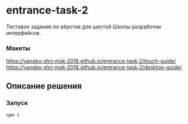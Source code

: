 # entrance-task-2
Тестовое задание по вёрстке для шестой Школы разработки интерфейсов.

### Макеты
https://yandex-shri-msk-2018.github.io/entrance-task-2/touch-guide/
https://yandex-shri-msk-2018.github.io/entrance-task-2/desktop-guide/





## Описание решения

### Запуск
```npm i```
